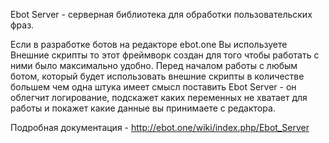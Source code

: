 Ebot Server - серверная библиотека для обработки пользовательских фраз.

Если в разработке ботов на редакторе ebot.one Вы используете Внешние скрипты то этот фреймворк создан для того чтобы работать с ними было максимально удобно. 
Перед началом работы с любым ботом, который будет использовать внешние скрипты в количестве большем чем одна штука имеет смысл поставить Ebot Server - он облегчит логирование, подскажет каких переменных не хватает для работы и покажет какие данные вы принимаете с редактора.

Подробная документация - http://ebot.one/wiki/index.php/Ebot_Server
